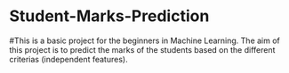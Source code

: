 # Student-Marks-Prediction
#This is a basic project for the beginners in Machine Learning. The aim of this project is to predict the marks of the students based on the different criterias (independent features). 

